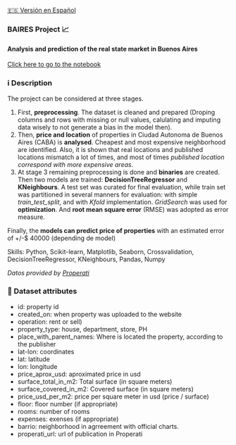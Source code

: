 [:es: Versión en Español](https://github.com/iseka-dev/DataScience-Projects/blob/master/BAIRES_project/README.sp.md)

### BAIRES Project   :chart_with_upwards_trend:
#### Analysis and prediction of the real state market in Buenos Aires
[Click here to go to the notebook](https://github.com/iseka-dev/DataScience-Projects/tree/master/BAIRES_project/HousePricing_BsAs.ipynb)

### :information_source: Description 

The project can be considered at three stages.

1. First, **preprocessing**. The dataset is cleaned and prepared (Droping columns and rows with missing or null values, calulating and imputing data wisely to not generate a bias in the model then).
2. Then, **price and location** of properties in Ciudad Autonoma de Buenos Aires (CABA) is **analysed**. Cheapest and most expensive neighborhood are identified. Also, it is shown that real locations and published locations mismatch a lot of times, and most of times *published location correspond with more expensive areas*.
3. At stage 3 remaining preprocessing is done and **binaries** are created. Then two models are trained: **DecisionTreeRegressor** and **KNeighbours**. A test set was curated for final evaluation, while train set was partitioned in several manners for evaluation: with simple *train_test_split*, and with *Kfold* implementation. *GridSearch* was used for **optimization**. And **root mean square error** (RMSE) was adopted as error measure.

Finally, the **models can predict price of properties** with an estimated error of +/-$ 40000 (depending de model)

Skills: Python, Scikit-learn, Matplotlib, Seaborn, Crossvalidation, DecisionTreeRegressor, KNeighbours, Pandas, Numpy

*Datos provided by <a href='https://www.properati.com.ar/data'>Properati</a>*

### :telescope: Dataset attributes

* id: property id
* created_on: when property was uploaded to the website
* operation: rent or sell)
* property_type: house, department, store, PH
* place_with_parent_names: Where is located the property, according to the publisher
* lat-lon: coordinates
* lat: latitude
* lon: longitude
* price_aprox_usd: aproximated price in usd
* surface_total_in_m2: Total surface (in square meters)
* surface_covered_in_m2: Covered surface (in square meters)
* price_usd_per_m2: price per square meter in usd (price / surface)
* floor: floor number (if appropriate)
* rooms: number of rooms
* expenses: exenses (if appropriate)
* barrio: neighborhood in agrreement with official charts.
* properati_url: url of publication in Properati
